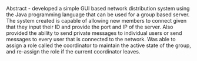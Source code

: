 Abstract - developed a simple GUI based network
distribution system using the Java
programming language that can be used for a
group based server. The system
created is capable of allowing new members to
connect given that they input their ID and
provide the port and IP of the server.
Also provided the ability to send private
messages to individual users or send messages
to every user that is connected to the network. Was able to assign a role called the
coordinator to maintain the active state of the
group, and re-assign the role if the current
coordinator leaves. 
